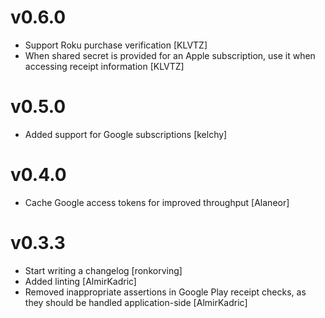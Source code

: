 # v0.6.0

- Support Roku purchase verification [KLVTZ]
- When shared secret is provided for an Apple subscription, use it when accessing receipt information [KLVTZ]

# v0.5.0

- Added support for Google subscriptions [kelchy]

# v0.4.0

- Cache Google access tokens for improved throughput [Alaneor]

# v0.3.3

- Start writing a changelog [ronkorving]
- Added linting [AlmirKadric]
- Removed inappropriate assertions in Google Play receipt checks, as they should be handled application-side [AlmirKadric]

